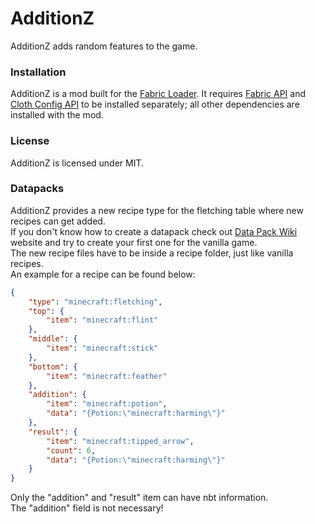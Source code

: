 # AdditionZ
AdditionZ adds random features to the game.

### Installation
AdditionZ is a mod built for the [Fabric Loader](https://fabricmc.net/). It requires [Fabric API](https://www.curseforge.com/minecraft/mc-mods/fabric-api) and [Cloth Config API](https://www.curseforge.com/minecraft/mc-mods/cloth-config) to be installed separately; all other dependencies are installed with the mod.

### License
AdditionZ is licensed under MIT.

### Datapacks
AdditionZ provides a new recipe type for the fletching table where new recipes can get added.\
If you don't know how to create a datapack check out [Data Pack Wiki](https://minecraft.fandom.com/wiki/Data_Pack) website and try to create your first one for the vanilla game.\
The new recipe files have to be inside a recipe folder, just like vanilla recipes.\
An example for a recipe can be found below:

```json
{
    "type": "minecraft:fletching",
    "top": {
        "item": "minecraft:flint"
    },
    "middle": {
        "item": "minecraft:stick"
    },
    "bottom": {
        "item": "minecraft:feather"
    },
    "addition": {
        "item": "minecraft:potion",
        "data": "{Potion:\"minecraft:harming\"}"
    },
    "result": {
        "item": "minecraft:tipped_arrow",
        "count": 6,
        "data": "{Potion:\"minecraft:harming\"}"
    }
}
```
Only the "addition" and "result" item can have nbt information.\
The "addition" field is not necessary!
